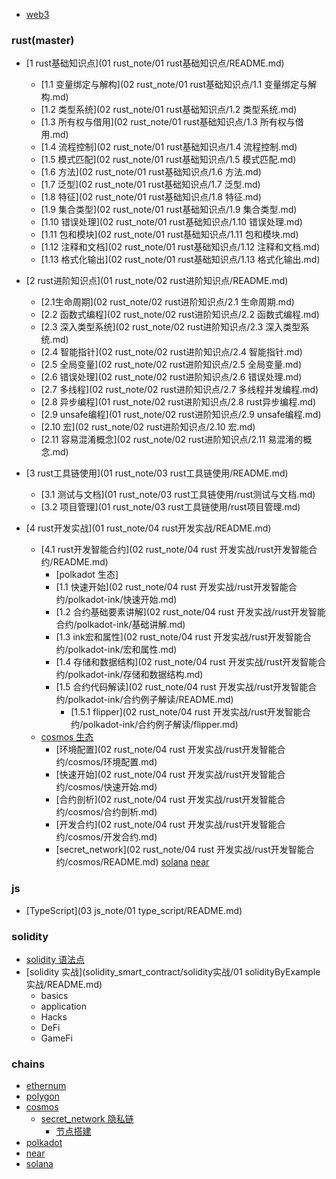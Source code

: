 * [web3](README.md)

### rust(master)

- [1 rust基础知识点](01 rust_note/01 rust基础知识点/README.md)
  - [1.1 变量绑定与解构](02 rust_note/01 rust基础知识点/1.1 变量绑定与解构.md)
  - [1.2 类型系统](02 rust_note/01 rust基础知识点/1.2 类型系统.md)
  - [1.3 所有权与借用](02 rust_note/01 rust基础知识点/1.3 所有权与借用.md)
  - [1.4 流程控制](02 rust_note/01 rust基础知识点/1.4 流程控制.md)
  - [1.5 模式匹配](02 rust_note/01 rust基础知识点/1.5 模式匹配.md)
  - [1.6 方法](02 rust_note/01 rust基础知识点/1.6 方法.md)
  - [1.7 泛型](02 rust_note/01 rust基础知识点/1.7 泛型.md)
  - [1.8 特征](02 rust_note/01 rust基础知识点/1.8 特征.md)
  - [1.9 集合类型](02 rust_note/01 rust基础知识点/1.9 集合类型.md)
  - [1.10 错误处理](02 rust_note/01 rust基础知识点/1.10 错误处理.md)
  - [1.11 包和模块](02 rust_note/01 rust基础知识点/1.11 包和模块.md)
  - [1.12 注释和文档](02 rust_note/01 rust基础知识点/1.12 注释和文档.md)
  - [1.13 格式化输出](02 rust_note/01 rust基础知识点/1.13 格式化输出.md)

- [2 rust进阶知识点](01 rust_note/02 rust进阶知识点/README.md)
  - [2.1生命周期](02 rust_note/02 rust进阶知识点/2.1 生命周期.md)
  - [2.2 函数式编程](02 rust_note/02 rust进阶知识点/2.2 函数式编程.md)
  - [2.3 深入类型系统](02 rust_note/02 rust进阶知识点/2.3 深入类型系统.md)
  - [2.4 智能指针](02 rust_note/02 rust进阶知识点/2.4 智能指针.md)
  - [2.5 全局变量](02 rust_note/02 rust进阶知识点/2.5 全局变量.md)
  - [2.6 错误处理](02 rust_note/02 rust进阶知识点/2.6 错误处理.md)
  - [2.7 多线程](02 rust_note/02 rust进阶知识点/2.7 多线程并发编程.md)
  - [2.8 异步编程](01 rust_note/02 rust进阶知识点/2.8 rust异步编程.md)
  - [2.9 unsafe编程](01 rust_note/02 rust进阶知识点/2.9 unsafe编程.md)
  - [2.10 宏](02 rust_note/02 rust进阶知识点/2.10 宏.md)
  - [2.11 容易混淆概念](02 rust_note/02 rust进阶知识点/2.11 易混淆的概念.md)

- [3 rust工具链使用](01 rust_note/03 rust工具链使用/README.md)
  - [3.1 测试与文档](01 rust_note/03 rust工具链使用/rust测试与文档.md)
  - [3.2 项目管理](01 rust_note/03 rust工具链使用/rust项目管理.md)

- [4 rust开发实战](01 rust_note/04 rust开发实战/README.md)
  - [4.1 rust开发智能合约](02 rust_note/04 rust 开发实战/rust开发智能合约/README.md)
    - [polkadot 生态]
     - [1.1 快速开始](02 rust_note/04 rust 开发实战/rust开发智能合约/polkadot-ink/快速开始.md)
     - [1.2 合约基础要素讲解](02 rust_note/04 rust 开发实战/rust开发智能合约/polkadot-ink/基础讲解.md)
     - [1.3 ink宏和属性](02 rust_note/04 rust 开发实战/rust开发智能合约/polkadot-ink/宏和属性.md)
     - [1.4 存储和数据结构](02 rust_note/04 rust 开发实战/rust开发智能合约/polkadot-ink/存储和数据结构.md)
     - [1.5 合约代码解读](02 rust_note/04 rust 开发实战/rust开发智能合约/polkadot-ink/合约例子解读/README.md)
       - [1.5.1 flipper](02 rust_note/04 rust 开发实战/rust开发智能合约/polkadot-ink/合约例子解读/flipper.md)
  - [cosmos 生态]()
    - [环境配置](02 rust_note/04 rust 开发实战/rust开发智能合约/cosmos/环境配置.md)
    - [快速开始](02 rust_note/04 rust 开发实战/rust开发智能合约/cosmos/快速开始.md)
    - [合约剖析](02 rust_note/04 rust 开发实战/rust开发智能合约/cosmos/合约剖析.md)
    - [开发合约](02 rust_note/04 rust 开发实战/rust开发智能合约/cosmos/开发合约.md)
    - [secret_network](02 rust_note/04 rust 开发实战/rust开发智能合约/cosmos/README.md)
  [solana]()
  [near]()

### js

- [TypeScript](03 js_note/01 type_script/README.md)
  

### solidity

- [solidity 语法点](solidity_smart_contract/solidity语法.md)
- [solidity 实战](solidity_smart_contract/solidity实战/01 solidityByExample实战/README.md)
  - basics
  - application
  - Hacks
  - DeFi
  - GameFi

### chains

- [ethernum](ethernum/README.md)
- [polygon](blockchains/polygon/README.md)
- [cosmos](blockchains/cosmos/README.md)
  - [secret_network 隐私链](blockchains/cosmos/secret_network/README.md)
    - [节点搭建](blockchains/cosmos/secret_network/secret_network节点搭建.md)
- [polkadot](blockchains/polkadot/README.md)
- [near](near/README.md)
- [solana](blockchains/solana/README.md)
